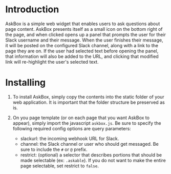 # Introduction

AskBox is a simple web widget that enables users to ask
questions about page content.  AskBox presents itself as a
small icon on the bottom right of the page, and when clicked
opens up a panel that prompts the user for their Slack username
and their message.  When the user finishes their message, it
will be posted on the configured Slack channel, along with a
link to the page they are on.  If the user had selected text
before opening the panel, that information will also be added
to the URL, and clicking that modified link will re-highlight
the user's selected text.

# Installing

1. To install AskBox, simply copy the contents into the static
folder of your web application.  It is important that the
folder structure be preserved as is.

2. On you page template (or on each page that you want AskBox
to appear), simply import the javascript `askbox.js`.  Be sure
to specify the following required config options are query
parameters:

    * slackurl: the incoming webhook URL for Slack.
    * channel: the Slack channel or user who should get
      messaged.  Be sure to include the `#` or `@` prefix.
    * restrict: (optional) a selector that describes portions
      that should be made selectable (ex: `.askable`).  If you do
      not want to make the entire page selectable, set restrict to
      `false`.


